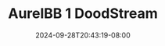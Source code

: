 --- 
title: "AurelBB 1  DoodStream"
description: "video   AurelBB 1  DoodStream yandek video full new"
date: 2024-09-28T20:43:19-08:00
file_code: "0nzt6u0vfh66"
draft: false
cover: "brkwtzlrwj67f664.jpg"
tags: ["AurelBB", "DoodStream", "bokep-indo", "bokep-viral", "bokep-ig"]
length: 19
fld_id: "1482980"
foldername: "Aurelbb update"
categories: ["Aurelbb update"]
views: 0
---